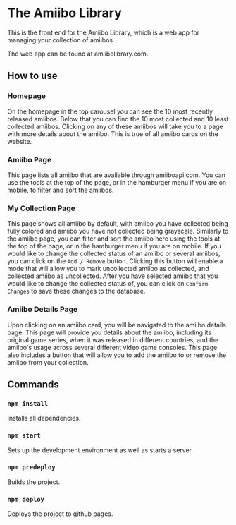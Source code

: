 # The Amiibo Library

This is the front end for the Amiibo Library, which is a web app for managing your collection of amiibos.

The web app can be found at amiibolibrary.com.

## How to use

### Homepage

On the homepage in the top carousel you can see the 10 most recently released amiibos. Below that you can find the 10 most collected and 10 least collected amiibos. Clicking on any of these amiibos will take you to a page with more details about the amiibo. This is true of all amiibo cards on the website.

### Amiibo Page

This page lists all amiibo that are available through amiiboapi.com. You can use the tools at the top of the page, or in the hamburger menu if you are on mobile, to filter and sort the amiibos.

### My Collection Page

This page shows all amiibo by default, with amiibo you have collected being fully colored and amiibo you have not collected being grayscale. Similarly to the amiibo page, you can filter and sort the amiibo here using the tools at the top of the page, or in the hamburger menu if you are on mobile. If you would like to change the collected status of an amiibo or several amiibos, you can click on the `Add / Remove` button. Clicking this button will enable a mode that will allow you to mark uncollected amiibo as collected, and collected amiibo as uncollected. After you have selected amiibo that you would like to change the collected status of, you can click on `Confirm Changes` to save these changes to the database.

### Amiibo Details Page

Upon clicking on an amiibo card, you will be navigated to the amiibo details page. This page will provide you details about the amiibo, including its original game series, when it was released in different countries, and the amiibo's usage across several different video game consoles. This page also includes a button that will allow you to add the amiibo to or remove the amiibo from your collection.

## Commands

### `npm install`

Installs all dependencies.

### `npm start`

Sets up the development environment as well as starts a server.

### `npm predeploy`

Builds the project.

### `npm deploy`

Deploys the project to github pages.
